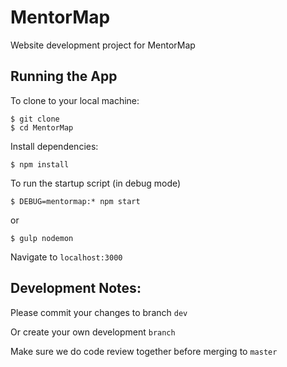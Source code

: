 # MentorMap
Website development project for MentorMap

## Running the App
To clone to your local machine:
```
$ git clone
$ cd MentorMap
```
Install dependencies:
```
$ npm install
```
To run the startup script (in debug mode)
```
$ DEBUG=mentormap:* npm start
```
or
```
$ gulp nodemon
```
Navigate to ```localhost:3000```

## Development Notes:
Please commit your changes to branch ```dev```

Or create your own development ```branch```

Make sure we do code review together before merging to ```master```
